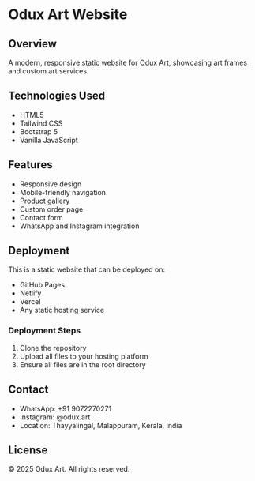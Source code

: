 # Odux Art Website

## Overview

A modern, responsive static website for Odux Art, showcasing art frames and custom art services.

## Technologies Used

- HTML5
- Tailwind CSS
- Bootstrap 5
- Vanilla JavaScript

## Features

- Responsive design
- Mobile-friendly navigation
- Product gallery
- Custom order page
- Contact form
- WhatsApp and Instagram integration

## Deployment

This is a static website that can be deployed on:

- GitHub Pages
- Netlify
- Vercel
- Any static hosting service

### Deployment Steps

1. Clone the repository
2. Upload all files to your hosting platform
3. Ensure all files are in the root directory

## Contact

- WhatsApp: +91 9072270271
- Instagram: @odux.art
- Location: Thayyalingal, Malappuram, Kerala, India

## License

© 2025 Odux Art. All rights reserved.
